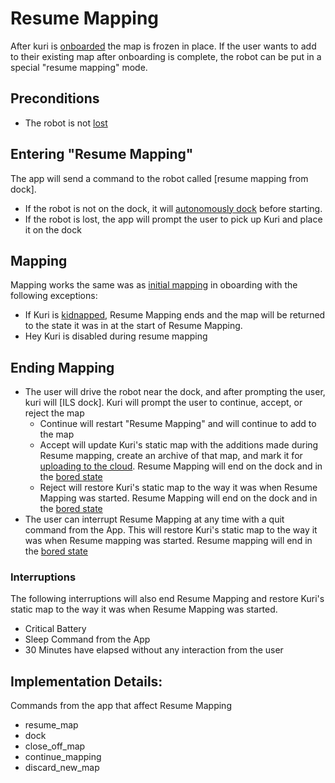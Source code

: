 # Resume Mapping
After kuri is [onboarded](onboarding.md) the map is frozen in place.  If the user wants to add to their existing map after
onboarding is complete, the robot can be put in a special "resume mapping" mode.

## Preconditions
* The robot is not [lost](logical_concurrent_states/localization.md)

## Entering "Resume Mapping"
The app will send a command to the robot called [resume mapping from dock].
* If the robot is not on the dock, it will [autonomously dock](autonomous_behaviors/dock.md) before starting.
* If the robot is lost, the app will prompt the user to pick up Kuri and place it on the dock

## Mapping
Mapping works the same was as [initial mapping](onboarding.md) in oboarding with the following exceptions:
* If Kuri is [kidnapped](events/kidnapped.md), Resume Mapping ends and the map will be returned to the state it was in at the start of Resume Mapping.
* Hey Kuri is disabled during resume mapping

## Ending Mapping
* The user will drive the robot near the dock, and after prompting the user, kuri will [ILS dock].  Kuri will prompt the user to continue, accept, or reject the map
    * Continue will restart "Resume Mapping" and will continue to add to the map
    * Accept will update Kuri's static map with the additions made during Resume mapping, create an archive of that map, and mark it for [uploading to the cloud](../storage/maps.md).  Resume Mapping will end
     on the dock and in the [bored state](../autonomous_behavior/bored.md)
    * Reject will restore Kuri's static map to the way it was when Resume Mapping was started.  Resume Mapping will end 
     on the dock and in the [bored state](../autonomous_behavior/bored.md)
 * The user can interrupt Resume Mapping at any time with a quit command from the App.  This will restore Kuri's static map to the way it was when Resume mapping was started.  Resume mapping will end in the [bored state](../autonomous_behavior/bored.md)
 
### Interruptions
The following interruptions will also end Resume Mapping and restore Kuri's static map to the way it was when Resume Mapping was started.
* Critical Battery
* Sleep Command from the App
* 30 Minutes have elapsed without any interaction from the user
    
## Implementation Details:
Commands from the app that affect Resume Mapping
* resume_map
* dock
* close_off_map
* continue_mapping
* discard_new_map
